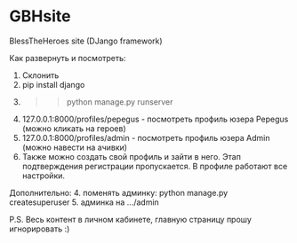 # GBHsite
BlessTheHeroes site (DJango framework)

Как развернуть и посмотреть:
1. Склонить
2. pip install django
3. >> python manage.py runserver
4. 127.0.0.1:8000/profiles/pepegus - посмотреть профиль юзера Pepegus (можно кликать на героев)
5. 127.0.0.1:8000/profiles/admin - посмотреть профиль юзера Admin (можно навести на ачивки)
6. Также можно создать свой профиль и зайти в него. Этап подтверждения регистрации пропускается. В профиле работают все настройки.

Дополнительно:
4. поменять админку: python manage.py createsuperuser
5. админка на .../admin

P.S. Весь контент в личном кабинете, главную страницу прошу игнорировать :)

